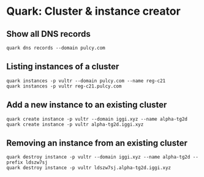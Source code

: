 # Quark: Cluster & instance creator

## Show all DNS records

```
quark dns records --domain pulcy.com
```

## Listing instances of a cluster

```
quark instances -p vultr --domain pulcy.com --name reg-c21
quark instances -p vultr reg-c21.pulcy.com
```

## Add a new instance to an existing cluster

```
quark create instance -p vultr --domain iggi.xyz --name alpha-tg2d
quark create instance -p vultr alpha-tg2d.iggi.xyz
```

## Removing an instance from an existing cluster

```
quark destroy instance -p vultr --domain iggi.xyz --name alpha-tg2d --prefix ldszw7sj
quark destroy instance -p vultr ldszw7sj.alpha-tg2d.iggi.xyz
```
